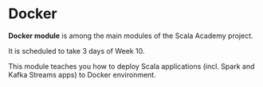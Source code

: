 # Docker

**Docker module** is among the main modules of the Scala Academy project.

It is scheduled to take 3 days of Week 10.

This module teaches you how to deploy Scala applications (incl. Spark and Kafka Streams apps) to Docker environment.
